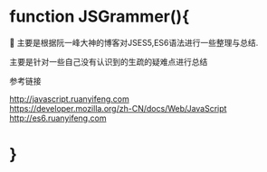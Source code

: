 # function JSGrammer(){

:tada: 主要是根据阮一峰大神的博客对JSES5,ES6语法进行一些整理与总结.

主要是针对一些自己没有认识到的生疏的疑难点进行总结

参考链接

http://javascript.ruanyifeng.com  
https://developer.mozilla.org/zh-CN/docs/Web/JavaScript
http://es6.ruanyifeng.com

# }
